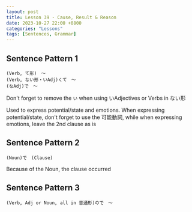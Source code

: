 ```yaml
--- 
layout: post 
title: Lesson 39 - Cause, Result & Reason
date: 2023-10-27 22:00 +0800 
categories: "Lessons"
tags: [Sentences, Grammar]
---
```


## Sentence Pattern 1
```
(Verb, て形)　～
(Verb, ない形・いAdj)くて　～
(なAdj)で　～
```
Don't forget to remove the `い` when using いAdjectives or Verbs in ない形

Used to express potential/state and emotions. When expressing potential/state, don't forget to use the 可能動詞, while when expressing emotions, leave the 2nd clause as is

## Sentence Pattern 2
```
(Noun)で　(Clause)
```
Because of the Noun, the clause occurred

## Sentence Pattern 3
```
(Verb, Adj or Noun, all in 普通形)ので　～
```
